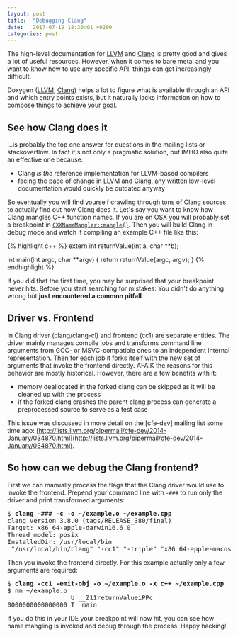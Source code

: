 ```yaml
---
layout: post
title:  "Debugging Clang"
date:   2017-07-19 18:30:01 +0200
categories: post
--- 
```

The high-level documentation for [LLVM](http://llvm.org/docs/) and [Clang](https://clang.llvm.org/docs/) is pretty good and gives a lot of useful resources. However, when it comes to bare metal and you want to know how to use any specific API, things can get increasingly difficult.

Doxygen ([LLVM](http://llvm.org/doxygen/), [Clang](http://clang.llvm.org/doxygen/)) helps a lot to figure what is available through an API and which entry points exists, but it naturally lacks information on how to compose things to achieve your goal.

## See how Clang does it

...is probably the top one answer for questions in the mailing lists or stackoverflow. In fact it's not only a pragmatic solution, but IMHO also quite an effective one because:
* Clang *is the* reference implementation for LLVM-based compilers
* facing the pace of change in LLVM and Clang, any written low-level documentation would quickly be outdated anyway

So eventually you will find yourself crawling through tons of Clang sources to actually find out how Clang does it. Let's say you want to know how Clang mangles C++ function names. If you are on OSX you will probably set a breakpoint in [`CXXNameMangler::mangle()`](https://github.com/llvm-mirror/clang/blob/master/lib/AST/ItaniumMangle.cpp#L641). Then you will build Clang in debug mode and watch it compiling an example C++ file like this:

{% highlight c++ %}
extern int returnValue(int a, char **b);

int main(int argc, char **argv) {
  return returnValue(argc, argv);
}
{% endhighlight %}

If you did that the first time, you may be surprised that your breakpoint never hits. Before you start searching for mistakes: You didn't do anything wrong but **just encountered a common pitfall**.

## Driver vs. Frontend

In Clang driver (clang/clang-cl) and frontend (cc1) are separate entities. The driver mainly manages compile jobs and transforms command line arguments from GCC- or MSVC-compatible ones to an independent internal representation. Then for each job it forks itself with the new set of arguments that invoke the frontend directly. AFAIK the reasons for this behavior are mostly historical. However, there are a few benefits with it:
* memory deallocated in the forked clang can be skipped as it will be cleaned up with the process
* if the forked clang crashes the parent clang process can generate a preprocessed source to serve as a test case

This issue was discussed in more detail on the [cfe-dev] mailing list some time ago: [http://lists.llvm.org/pipermail/cfe-dev/2014-January/034870.html](http://lists.llvm.org/pipermail/cfe-dev/2014-January/034870.html).

## So how can we debug the Clang frontend?

First we can manually process the flags that the Clang driver would use to invoke the frontend. Prepend your command line with `-###` to run only the driver and print transformed arguments:
<pre>
$ <b>clang -### -c -o ~/example.o ~/example.cpp</b>
clang version 3.8.0 (tags/RELEASE_380/final)
Target: x86_64-apple-darwin16.6.0
Thread model: posix
InstalledDir: /usr/local/bin
 "/usr/local/bin/clang" "-cc1" "-triple" "x86_64-apple-macosx10.12.0" "-Wdeprecated-objc-isa-usage" "-Werror=deprecated-objc-isa-usage" "-emit-obj" "-mrelax-all" "-disable-free" "-disable-llvm-verifier" "-main-file-name" "example.cpp" "-mrelocation-model" "pic" "-pic-level" "2" "-mthread-model" "posix" "-mdisable-fp-elim" "-masm-verbose" "-munwind-tables" "-target-cpu" "core2" "-target-linker-version" "242" "-dwarf-column-info" "-debugger-tuning=lldb" "-coverage-file" "/Users/user/example.o" "-resource-dir" "/usr/local/bin/../lib/clang/3.8.0" "-stdlib=libc++" "-fdeprecated-macro" "-fdebug-compilation-dir" "/Users/user/Dev/Personal/JitFromScratch" "-ferror-limit" "19" "-fmessage-length" "149" "-stack-protector" "1" "-fblocks" "-fobjc-runtime=macosx-10.12.0" "-fencode-extended-block-signature" "-fcxx-exceptions" "-fexceptions" "-fmax-type-align=16" "-fdiagnostics-show-option" "-fcolor-diagnostics" "-o" "/Users/user/example.o" "-x" "c++" "/Users/user/example.cpp"
</pre>

Then you invoke the frontend directly. For this example actually only a few arguments are required:
<pre>
$ <b>clang -cc1 -emit-obj -o ~/example.o -x c++ ~/example.cpp</b>
$ nm ~/example.o
                 U __Z11returnValueiPPc
0000000000000000 T _main
</pre>

If you do this in your IDE your breakpoint will now hit, you can see how name mangling is invoked and debug through the process. Happy hacking!
